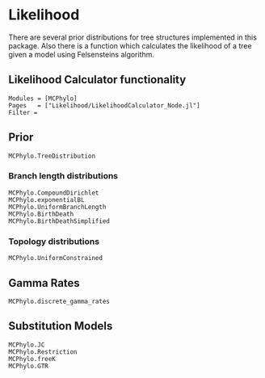 # Likelihood

There are several prior distributions for tree structures implemented in this package.
Also there is a function which calculates the likelihood of a tree given a model using
Felsensteins algorithm.

## Likelihood Calculator functionality

```@autodocs
Modules = [MCPhylo]
Pages   = ["Likelihood/LikelihoodCalculator_Node.jl"]
Filter =
```

## Prior

```@docs
MCPhylo.TreeDistribution
```

### Branch length distributions

```@docs
MCPhylo.CompoundDirichlet
MCPhylo.exponentialBL
MCPhylo.UniformBranchLength
MCPhylo.BirthDeath
MCPhylo.BirthDeathSimplified
```

### Topology distributions

```@docs
MCPhylo.UniformConstrained
```

## Gamma Rates

```@docs
MCPhylo.discrete_gamma_rates
```

## Substitution Models

```@docs
MCPhylo.JC
MCPhylo.Restriction
MCPhylo.freeK
MCPhylo.GTR
```
